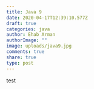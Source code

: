 ```yaml
---
title: Java 9
date: 2020-04-17T12:39:10.577Z
draft: true
categories: java
author: Ehab Arman
authorImage: ""
image: uploads/java9.jpg
comments: true
share: true
type: post
---
```

test